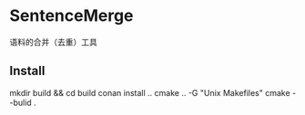# SentenceMerge

语料的合并（去重）工具

## Install

mkdir build && cd build
conan install ..
cmake .. -G "Unix Makefiles"
cmake --bulid .

